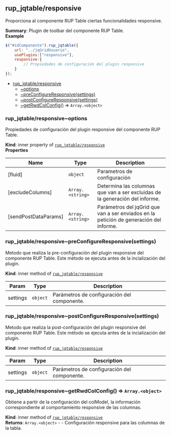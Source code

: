 <a name="module_rup_jqtable/responsive"></a>

## rup\_jqtable/responsive
Proporciona al componente RUP Table ciertas funcionalidades responsive.

**Summary**: Plugin de toolbar del componente RUP Table.  
**Example**  
```js
$("#idComponente").rup_jqtable({	url: "../jqGridUsuario",	usePlugins:["responsive"],	responsive:{		// Propiedades de configuración del plugin responsive	}});
```

* [rup_jqtable/responsive](#module_rup_jqtable/responsive)
    * [~options](#module_rup_jqtable/responsive..options)
    * [~preConfigureResponsive(settings)](#module_rup_jqtable/responsive..preConfigureResponsive)
    * [~postConfigureResponsive(settings)](#module_rup_jqtable/responsive..postConfigureResponsive)
    * [~getRwdColConfig()](#module_rup_jqtable/responsive..getRwdColConfig) ⇒ <code>Array.&lt;object&gt;</code>

<a name="module_rup_jqtable/responsive..options"></a>

### rup_jqtable/responsive~options
Propiedades de configuración del plugin responsive del componente RUP Table.

**Kind**: inner property of [<code>rup\_jqtable/responsive</code>](#module_rup_jqtable/responsive)  
**Properties**

| Name | Type | Description |
| --- | --- | --- |
| [fluid] | <code>object</code> | Parametros de configuración |
| [excludeColumns] | <code>Array.&lt;string&gt;</code> | Determina las columnas que van a ser excluidas de la generación del informe. |
| [sendPostDataParams] | <code>Array.&lt;string&gt;</code> | Parámetros del jqGrid que van a ser enviados en la petición de generación del informe. |

<a name="module_rup_jqtable/responsive..preConfigureResponsive"></a>

### rup_jqtable/responsive~preConfigureResponsive(settings)
Metodo que realiza la pre-configuración del plugin responsive del componente RUP Table.Este método se ejecuta antes de la incialización del plugin.

**Kind**: inner method of [<code>rup\_jqtable/responsive</code>](#module_rup_jqtable/responsive)  

| Param | Type | Description |
| --- | --- | --- |
| settings | <code>object</code> | Parámetros de configuración del componente. |

<a name="module_rup_jqtable/responsive..postConfigureResponsive"></a>

### rup_jqtable/responsive~postConfigureResponsive(settings)
Metodo que realiza la post-configuración del plugin responsive del componente RUP Table.Este método se ejecuta antes de la incialización del plugin.

**Kind**: inner method of [<code>rup\_jqtable/responsive</code>](#module_rup_jqtable/responsive)  

| Param | Type | Description |
| --- | --- | --- |
| settings | <code>object</code> | Parámetros de configuración del componente. |

<a name="module_rup_jqtable/responsive..getRwdColConfig"></a>

### rup_jqtable/responsive~getRwdColConfig() ⇒ <code>Array.&lt;object&gt;</code>
Obtiene a partir de la configuración del colModel, la información correspondiente al comportamiento responsive de las columnas.

**Kind**: inner method of [<code>rup\_jqtable/responsive</code>](#module_rup_jqtable/responsive)  
**Returns**: <code>Array.&lt;object&gt;</code> - - Configuración responsive para las columnas de la tabla.  
